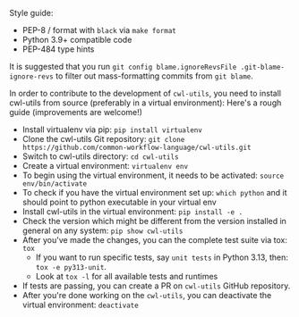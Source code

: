 Style guide:
- PEP-8 / format with ``black`` via ``make format``
- Python 3.9+ compatible code
- PEP-484 type hints

It is suggested that you run `git config blame.ignoreRevsFile .git-blame-ignore-revs`
to filter out mass-formatting commits from `git blame`.

In order to contribute to the development of ``cwl-utils``, you need to install cwl-utils from source (preferably in a virtual environment):
Here's a rough guide (improvements are welcome!) 
- Install virtualenv via pip: ``pip install virtualenv``
- Clone the cwl-utils Git repository: ``git clone https://github.com/common-workflow-language/cwl-utils.git``
- Switch to cwl-utils directory: ``cd cwl-utils``
- Create a virtual environment: ``virtualenv env``
- To begin using the virtual environment, it needs to be activated: ``source env/bin/activate``
- To check if you have the virtual environment set up: ``which python`` and it should point to python executable in your virtual env
- Install cwl-utils in the virtual environment: ``pip install -e .``
- Check the version which might be different from the version installed in general on any system: ``pip show cwl-utils``
- After you've made the changes, you can the complete test suite via tox: ``tox``
	- If you want to run specific tests, say ``unit tests`` in Python 3.13, then: ``tox -e py313-unit``.
	- Look at ``tox -l`` for all available tests and runtimes
- If tests are passing, you can create a PR on ``cwl-utils`` GitHub repository.
- After you're done working on the ``cwl-utils``, you can deactivate the virtual environment: ``deactivate``
